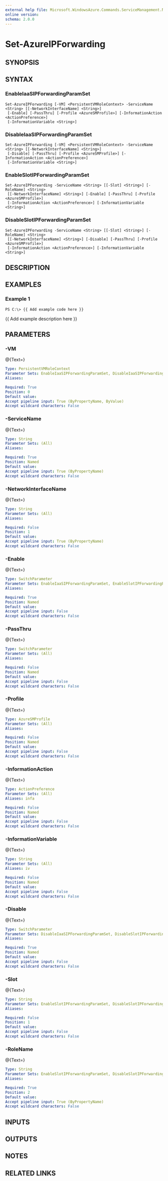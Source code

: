 ```yaml
---
external help file: Microsoft.WindowsAzure.Commands.ServiceManagement.Network.dll-Help.xml
online version: 
schema: 2.0.0
---
```


# Set-AzureIPForwarding
## SYNOPSIS

## SYNTAX

### EnableIaaSIPForwardingParamSet
```
Set-AzureIPForwarding [-VM] <PersistentVMRoleContext> -ServiceName <String> [[-NetworkInterfaceName] <String>]
 [-Enable] [-PassThru] [-Profile <AzureSMProfile>] [-InformationAction <ActionPreference>]
 [-InformationVariable <String>]
```

### DisableIaaSIPForwardingParamSet
```
Set-AzureIPForwarding [-VM] <PersistentVMRoleContext> -ServiceName <String> [[-NetworkInterfaceName] <String>]
 [-Disable] [-PassThru] [-Profile <AzureSMProfile>] [-InformationAction <ActionPreference>]
 [-InformationVariable <String>]
```

### EnableSlotIPForwardingParamSet
```
Set-AzureIPForwarding -ServiceName <String> [[-Slot] <String>] [-RoleName] <String>
 [[-NetworkInterfaceName] <String>] [-Enable] [-PassThru] [-Profile <AzureSMProfile>]
 [-InformationAction <ActionPreference>] [-InformationVariable <String>]
```

### DisableSlotIPForwardingParamSet
```
Set-AzureIPForwarding -ServiceName <String> [[-Slot] <String>] [-RoleName] <String>
 [[-NetworkInterfaceName] <String>] [-Disable] [-PassThru] [-Profile <AzureSMProfile>]
 [-InformationAction <ActionPreference>] [-InformationVariable <String>]
```

## DESCRIPTION

## EXAMPLES

### Example 1
```
PS C:\> {{ Add example code here }}
```

{{ Add example description here }}

## PARAMETERS

### -VM
@{Text=}

```yaml
Type: PersistentVMRoleContext
Parameter Sets: EnableIaaSIPForwardingParamSet, DisableIaaSIPForwardingParamSet
Aliases: 

Required: True
Position: 0
Default value: 
Accept pipeline input: True (ByPropertyName, ByValue)
Accept wildcard characters: False
```

### -ServiceName
@{Text=}

```yaml
Type: String
Parameter Sets: (All)
Aliases: 

Required: True
Position: Named
Default value: 
Accept pipeline input: True (ByPropertyName)
Accept wildcard characters: False
```

### -NetworkInterfaceName
@{Text=}

```yaml
Type: String
Parameter Sets: (All)
Aliases: 

Required: False
Position: 1
Default value: 
Accept pipeline input: True (ByPropertyName)
Accept wildcard characters: False
```

### -Enable
@{Text=}

```yaml
Type: SwitchParameter
Parameter Sets: EnableIaaSIPForwardingParamSet, EnableSlotIPForwardingParamSet
Aliases: 

Required: True
Position: Named
Default value: 
Accept pipeline input: False
Accept wildcard characters: False
```

### -PassThru
@{Text=}

```yaml
Type: SwitchParameter
Parameter Sets: (All)
Aliases: 

Required: False
Position: Named
Default value: 
Accept pipeline input: False
Accept wildcard characters: False
```

### -Profile
@{Text=}

```yaml
Type: AzureSMProfile
Parameter Sets: (All)
Aliases: 

Required: False
Position: Named
Default value: 
Accept pipeline input: False
Accept wildcard characters: False
```

### -InformationAction
@{Text=}

```yaml
Type: ActionPreference
Parameter Sets: (All)
Aliases: infa

Required: False
Position: Named
Default value: 
Accept pipeline input: False
Accept wildcard characters: False
```

### -InformationVariable
@{Text=}

```yaml
Type: String
Parameter Sets: (All)
Aliases: iv

Required: False
Position: Named
Default value: 
Accept pipeline input: False
Accept wildcard characters: False
```

### -Disable
@{Text=}

```yaml
Type: SwitchParameter
Parameter Sets: DisableIaaSIPForwardingParamSet, DisableSlotIPForwardingParamSet
Aliases: 

Required: True
Position: Named
Default value: 
Accept pipeline input: False
Accept wildcard characters: False
```

### -Slot
@{Text=}

```yaml
Type: String
Parameter Sets: EnableSlotIPForwardingParamSet, DisableSlotIPForwardingParamSet
Aliases: 

Required: False
Position: 1
Default value: 
Accept pipeline input: False
Accept wildcard characters: False
```

### -RoleName
@{Text=}

```yaml
Type: String
Parameter Sets: EnableSlotIPForwardingParamSet, DisableSlotIPForwardingParamSet
Aliases: 

Required: True
Position: 2
Default value: 
Accept pipeline input: True (ByPropertyName)
Accept wildcard characters: False
```

## INPUTS

## OUTPUTS

## NOTES

## RELATED LINKS

